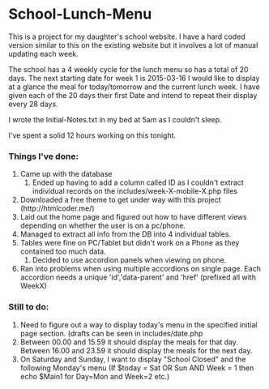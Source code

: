 # School-Lunch-Menu

This is a project for my daughter's school website. I have a hard coded
version similar to this on the existing website but it involves a lot of
manual updating each week.

The school has a 4 weekly cycle for the lunch menu so has a total of 20
days.
The next starting date for week 1 is 2015-03-16
I would like to display at a glance the meal for today/tomorrow and the
current lunch week.
I have given each of the 20 days their first Date and intend to repeat
their display every 28 days.

I wrote the Initial-Notes.txt in my bed at 5am as I couldn't sleep.

I've spent a solid 12 hours working on this tonight.

<h3>Things I've done:</h3>
<ol>
	<li>Came up with the database
		<ol>
			<li>Ended up having to add a column called ID as I couldn't extract individual records on the includes/week-X-mobile-X.php files</li>
		</ol>
	</li>
	<li>Downloaded a free theme to get under way with this project (http://htmlcoder.me/)</li>
	<li>Laid out the home page and figured out how to have different views depending on whether the user is on a pc/phone.</li>
	<li>Managed to extract all info from the DB into 4 individual tables. </li>
	<li>Tables were fine on PC/Tablet but didn't work on a Phone as they contained too much data.
		<ol>
			<li>Decided to use accordion panels when viewing on phone.</li>
		</ol>
	</li>
	<li>Ran into problems when using multiple accordions on single page. Each accordion needs a unique 'id','data-parent' and 'href' (prefixed all with WeekX)</li>
</ol>

<h3>Still to do:</h3>
<ol>
	<li>Need to figure out a way to display today's menu in the specified initial page section. (drafts can be seen in includes/date.php</li>
	<li>Between 00.00 and 15.59 it should display the meals for that day. Between 16.00 and 23.59 it should display the meals for the next day.</li>
	<li>On Saturday and Sunday, I want to display "School Closed" and the following Monday's menu (If $today = Sat OR Sun AND Week = 1 then echo $Main1 for Day=Mon and Week=2 etc.)</li>
</ol>